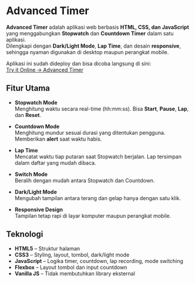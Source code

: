 # Advanced Timer

**Advanced Timer** adalah aplikasi web berbasis **HTML, CSS, dan JavaScript** yang menggabungkan **Stopwatch** dan **Countdown Timer** dalam satu aplikasi.  
Dilengkapi dengan **Dark/Light Mode**, **Lap Time**, dan desain **responsive**, sehingga nyaman digunakan di desktop maupun perangkat mobile.

Aplikasi ini sudah dideploy dan bisa dicoba langsung di sini:  
[Try it Online → Advanced Timer](https://68cd8a031100e7c51f9913b2--heartfelt-tartufo-ec0810.netlify.app/)


## Fitur Utama

- **Stopwatch Mode**  
  Menghitung waktu secara real-time (hh:mm:ss). Bisa **Start**, **Pause**, **Lap**, dan **Reset**.

- **Countdown Mode**  
  Menghitung mundur sesuai durasi yang ditentukan pengguna. Memberikan **alert** saat waktu habis.

- **Lap Time**  
  Mencatat waktu tiap putaran saat Stopwatch berjalan. Lap tersimpan dalam daftar yang mudah dibaca.

- **Switch Mode**  
  Beralih dengan mudah antara Stopwatch dan Countdown.

- **Dark/Light Mode**  
  Mengubah tampilan antara terang dan gelap hanya dengan satu klik.

- **Responsive Design**  
  Tampilan tetap rapi di layar komputer maupun perangkat mobile.

## Teknologi

- **HTML5** – Struktur halaman  
- **CSS3** – Styling, layout, tombol, dark/light mode  
- **JavaScript** – Logika timer, countdown, lap recording, mode switching  
- **Flexbox** – Layout tombol dan input countdown  
- **Vanilla JS** – Tidak membutuhkan library eksternal
